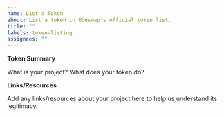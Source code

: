 ```yaml
---
name: List a Token
about: List a token in Ubeswap's official token list.
title: ""
labels: token-listing
assignees: ""
---
```


**Token Summary**

What is your project? What does your token do?

**Links/Resources**

Add any links/resources about your project here to help us understand its legitimacy.
